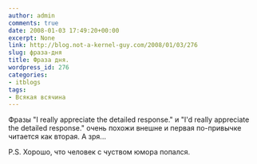 ```yaml
---
author: admin
comments: true
date: 2008-01-03 17:49:20+00:00
excerpt: None
link: http://blog.not-a-kernel-guy.com/2008/01/03/276
slug: фраза-дня
title: Фраза дня.
wordpress_id: 276
categories:
- itblogs
tags:
- Всякая всячина
---
```


Фразы "I really appreciate the detailed response." и "I'd really appreciate the detailed response." очень похожи внешне и первая по-привычке читается как вторая. А зря... 

P.S. Хорошо, что человек с чуством юмора попался.
